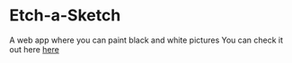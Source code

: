 # Etch-a-Sketch
A web app where you can paint black and white pictures 
You can check it out here [here](https://wadedacoder.github.io/Etch-a-Sketch/)
